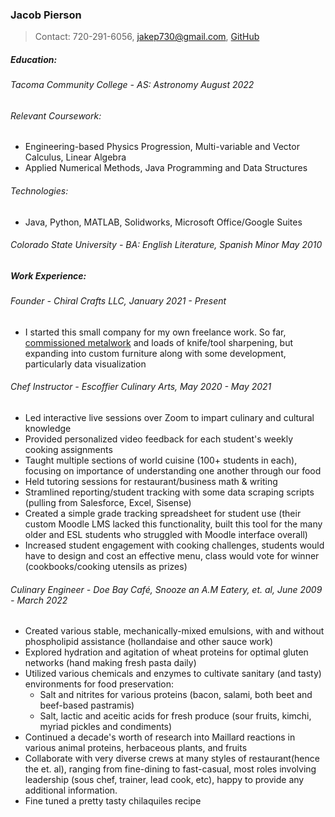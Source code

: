 ### Jacob Pierson

> Contact: 720-291-6056, [jakep730@gmail.com](mailto:jakep730@gmail.com), [GitHub](https://github.com/awhooshingwind)

##### Education:

###### Tacoma Community College - AS: Astronomy *August 2022*  
 
###### Relevant Coursework:
- Engineering-based Physics Progression, Multi-variable and Vector Calculus, Linear Algebra
- Applied Numerical Methods, Java Programming and Data Structures

######  Technologies:
- Java, Python, MATLAB, Solidworks, Microsoft Office/Google Suites

###### Colorado State University - BA: English Literature, Spanish Minor *May 2010*  

##### Work Experience: 

###### Founder - *Chiral Crafts LLC, January 2021 - Present*

- I started this small company for my own freelance work. So far, [commissioned metalwork](/metal.md) and loads of knife/tool sharpening, but expanding into custom furniture along with some development, particularly data visualization  

###### Chef Instructor - *Escoffier Culinary Arts, May 2020 - May 2021*

- Led interactive live sessions over Zoom to impart culinary and cultural knowledge
- Provided personalized video feedback for each student's weekly cooking assignments
- Taught multiple sections of world cuisine (100+ students in each), focusing on importance of understanding one another through our food
- Held tutoring sessions for restaurant/business math & writing
- Stramlined reporting/student tracking with some data scraping scripts (pulling from Salesforce, Excel, Sisense)
- Created a simple grade tracking spreadsheet for student use (their custom Moodle LMS lacked this functionality, built this tool for the many older and ESL students who struggled with Moodle interface overall)
- Increased student engagement with cooking challenges, students would have to design and cost an effective menu, class would vote for winner (cookbooks/cooking utensils as prizes)  

###### Culinary Engineer - *Doe Bay Café, Snooze an A.M Eatery, et. al, June 2009 - March 2022*

- Created various stable, mechanically-mixed emulsions, with and without phospholipid assistance (hollandaise and other sauce work)
- Explored hydration and agitation of wheat proteins for optimal gluten networks (hand making fresh pasta daily)
- Utilized various chemicals and enzymes to cultivate sanitary (and tasty) environments for food preservation:
    - Salt and nitrites for various proteins (bacon, salami, both beet and beef-based pastramis)
    - Salt, lactic and aceitic acids for fresh produce (sour fruits, kimchi, myriad pickles and condiments)
- Continued a decade's worth of research into Maillard reactions in various animal proteins, herbaceous plants, and fruits
- Collaborate with very diverse crews at many styles of restaurant(hence the et. al), ranging from fine-dining to fast-casual, most roles involving leadership (sous chef, trainer, lead cook, etc), happy to provide any additional information.
- Fine tuned a pretty tasty chilaquiles recipe
